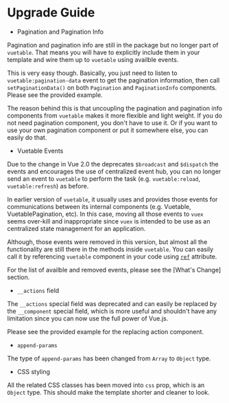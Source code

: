 # Upgrade Guide
- Pagination and Pagination Info

Pagination and pagination info are still in the package but no longer part of `vuetable`. That means you will have to explicitly include them in your template and wire them up to `vuetable` using availble events.

This is very easy though. Basically, you just need to listen to `vuetable:pagination-data` event to get the pagination information, then call `setPaginationData()` on both `Pagination` and `PaginationInfo` components.
Please see the provided example.

The reason behind this is that uncoupling the pagination and pagination info components from `vuetable` makes it more flexible and light weight. If you do not need pagination component, you don't have to use it. Or if you want to use your own pagination component or put it somewhere else, you can easily do that.

- Vuetable Events

Due to the change in Vue 2.0 the deprecates `$broadcast` and `$dispatch` the events and encourages the use of centralized event hub, you can no longer send an event to `vuetable` to perform the task (e.g. `vuetable:reload`, `vuetable:refresh`) as before.

In earlier version of `vuetable`, it usually uses and provides those events for communications between its internal components (e.g. Vuetable, VuetablePagination, etc). In this case, moving all those events to `vuex` seems over-kill and inappropriate since `vuex` is intended to be use as an centralized state management for an application.

Although, those events were removed in this version, but almost all the functionality are still there in the methods inside `vuetable`. You can easily call it by referencing `vuetable` component in your code using [`ref`](http://vuejs.org/api/#ref) attribute.

For the list of availble and removed events, please see the [What's Change] section.

- `__actions` field

The `__actions` special field was deprecated and can easily be replaced by the `__component` special field, which is more useful and shouldn't have any limitation since you can now use the full power of Vue.js.

Please see the provided example for the replacing action component.

- `append-params`

The type of `append-params` has been changed from `Array` to `Object` type.

- CSS styling

All the related CSS classes has been moved into `css` prop, which is an `Object` type. This should make the template shorter and cleaner to look.

